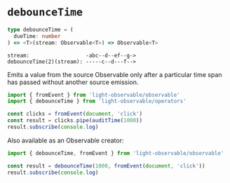 # `debounceTime`
```typescript
type debounceTime = (
  dueTime: number
) => <T>(stream: Observable<T>) => Observable<T>
```

```
stream:                  -abc--d--ef--g->
debounceTime(2)(stream): -----c--d---f-->

```

Emits a value from the source Observable only after a particular time span has passed without another source emission.
```typescript
import { fromEvent } from 'light-observable/observable'
import { debounceTime } from 'light-observable/operators'

const clicks = fromEvent(document, 'click')
const result = clicks.pipe(auditTime(1000))
result.subscribe(console.log)
```

Also available as an Observable creator:
```typescript
import { debounceTime, fromEvent } from 'light-observable/observable'

const result = debounceTime(1000, fromEvent(document, 'click'))
result.subscribe(console.log)
```
